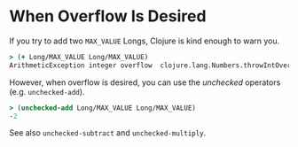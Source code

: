 # When Overflow Is Desired

If you try to add two `MAX_VALUE` Longs, Clojure is kind enough to warn you.

```clojure
> (+ Long/MAX_VALUE Long/MAX_VALUE)
ArithmeticException integer overflow  clojure.lang.Numbers.throwIntOverflow (Numbers.java:1424)
```

However, when overflow is desired, you can use the *unchecked* operators
(e.g. `unchecked-add`).

```clojure
> (unchecked-add Long/MAX_VALUE Long/MAX_VALUE)
-2
```

See also `unchecked-subtract` and `unchecked-multiply`.
